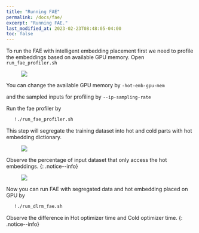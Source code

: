 ```yaml
---
title: "Running FAE"
permalink: /docs/fae/
excerpt: "Running FAE."
last_modified_at: 2023-02-23T08:48:05-04:00
toc: false
---
```


To run the FAE with intelligent embedding placement first we need to profile the embeddings based on available GPU memory.
Open `run_fae_profiler.sh`

<figure>
  <img src="{{ '/assets/tutorial/fae_profiling.png' }}">
</figure>

You can change the available GPU memory by `-hot-emb-gpu-mem`

and the sampled inputs for profiling by `--ip-sampling-rate`

Run the fae profiler by 

```bash
   !./run_fae_profiler.sh
```

This step will segregate the training dataset into hot and cold parts with hot embedding dictionary.

<figure>
  <img src="{{ '/assets/tutorial/profiling_stats.png' }}">
</figure>

Observe the percentage of input dataset that only access the hot embeddings.
{: .notice--info}

<figure>
  <img src="{{ '/assets/tutorial/new_dataset.png' }}">
</figure>

Now you can run FAE with segregated data and hot embedding placed on GPU by

```bash
   !./run_dlrm_fae.sh
```

Observe the difference in Hot optimizer time and Cold optimizer time.
{: .notice--info}



